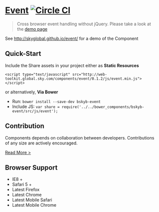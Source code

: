 [Event](http://skyglobal.github.io/event/) [![Circle CI](https://circleci.com/gh/skyglobal/event/tree/master.svg?style=svg)](https://circleci.com/gh/skyglobal/event/tree/master)
========================

> Cross browser event handling without jQuery. Please take a look at the [demo page](http://skyglobal.github.io/event/)

See http://skyglobal.github.io/event/ for a demo of the Component

## Quick-Start

Include the Share assets in your project either as **Static Resources**

```
<script type="text/javascript" src="http://web-toolkit.global.sky.com/components/event/0.1.2/js/event.min.js"></script>
```

or alternatively, **Via Bower**

 * Run: `bower install --save-dev bskyb-event`
 * Include JS: `var share = require('../../bower_components/bskyb-event/src/js/event');`


## Contribution

Components depends on collaboration between developers. Contributions of any size are actively encouraged.

[Read More >](CONTRIBUTING.md)

## Browser Support

 * IE8 +
 * Safari 5 +
 * Latest Firefox
 * Latest Chrome
 * Latest Mobile Safari
 * Latest Mobile Chrome
